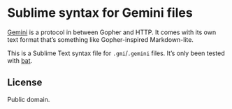 # Sublime syntax for Gemini files

[gemini]: https://gemini.circumlunar.space/
[bat]:    https://github.com/sharkdp/bat

[Gemini][] is a protocol in between Gopher and HTTP. It comes with its own text format that’s something like Gopher-inspired Markdown-lite.

This is a Sublime Text syntax file for `.gmi`/`.gemini` files. It’s only been tested with [bat][].

## License

Public domain.

